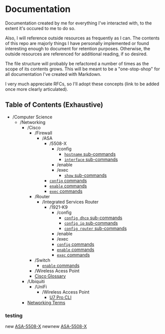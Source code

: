 # Documentation

Documentation created by me for everything I've interacted with,
to the extent it's occured to me to do so.

Also, I will reference outside resources as frequently as I can.
The contents of this repo are majorly things I have personally
implemented or found interesting enough to document for retention
purposes. Otherwise, the outside resources are referenced for
additional reading, if so desired.

The file structure will probably be refactored a number of times
as the scope of its contents grows. This will be meant to be a
"one-stop-shop" for all documentation I've created with Markdown.

I very much appreciate RFCs, so I'll adopt these concepts
(link to be added once more clearly articulated).

## Table of Contents (Exhaustive)

- /Computer Science
    - /Networking
        - /Cisco
            - /Firewall
                - /ASA
                    - /5508-X
                        - /config
                            - [`hostname` sub-commands](/Computer%20Science/Networking/Cisco/Firewall/ASA/5508-X/config/hostname.md)
                            - [`interface` sub-commands](/Computer%20Science/Networking/Cisco/Firewall/ASA/5508-X/config/interface.md)
                        - /enable
                        - /exec
                            - [`show` sub-commands](/Computer%20Science/Networking/Cisco/Firewall/ASA/5508-X/exec/show.md)
                    - [`config` commands](/Computer%20Science/Networking/Cisco/Firewall/ASA/5508-X/config.md)
                    - [`enable` commands](/Computer%20Science/Networking/Cisco/Firewall/ASA/5508-X/enable.md)
                    - [`exec` commands](/Computer%20Science/Networking/Cisco/Firewall/ASA/5508-X/exec.md)
            - /Router
                - /Integrated Services Router
                    - /1921-K9
                        - /config
                            - [`config dhcp` sub-commands](/Computer%20Science/Networking/Cisco/Router/Integrated%20Services%20Router/1921-K9/config/config%20dhcp.md)
                            - [`config ip` sub-commands](/Computer%20Science/Networking/Cisco/Router/Integrated%20Services%20Router/1921-K9/config/config%20ip.md)
                            - [`config router` sub-commands](/Computer%20Science/Networking/Cisco/Router/Integrated%20Services%20Router/1921-K9/config/config%20router.md)
                        - /enable
                        - /exec
                        - [`config` commands](/Computer%20Science/Networking/Cisco/Router/Integrated%20Services%20Router/1921-K9/config.md)
                        - [`enable` commands](/Computer%20Science/Networking/Cisco/Router/Integrated%20Services%20Router/1921-K9/enable.md)
                        - [`exec` commands](/Computer%20Science/Networking/Cisco/Router/Integrated%20Services%20Router/1921-K9/exec.md)
            - /Switch
                - [`enable` commands](/Computer%20Science/Networking/Cisco/Switch/enable.md)
            - /Wireless Acess Point
            - [Cisco Glossary](/Computer%20Science/Networking/Cisco/cisco-glossary.md)
        - /Ubiquiti
            - /UniFi
                - /Wireless Access Point
                    - [U7 Pro CLI](/Computer%20Science/Networking/Ubiquiti/UniFi/Wireless%20Access%20Point/U7-Pro%20CLI.md)
        - [Networking Terms](/Computer%20Science/Networking/networking-terms.md)

### testing

new [ASA-5508-X](/Documentation/Computer%20Science/Networking/Cisco/Firewall/ASA/5508-X/5508-x.md)
newnew [ASA-5508-X](./Computer%20Science/Networking/Cisco/Firewall/ASA/5508-X/5508-x.md)
